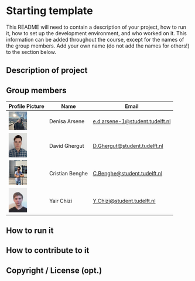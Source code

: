 # Starting template

This README will need to contain a description of your project, how to run it, how to set up the development environment, and who worked on it.
This information can be added throughout the course, except for the names of the group members.
Add your own name (do not add the names for others!) to the section below.

## Description of project

## Group members

| Profile Picture | Name | Email |
|---|---|---|
| <img src="denisa.png" alt="denisa e smek" width="50"> | Denisa Arsene | e.d.arsene-1@student.tudelft.nl |
| <img src="David_profile_picture.jpeg" alt="David's profile picture" width="50"> | David Ghergut | D.Ghergut@student.tudelft.nl |
| <img src="cristian.jpeg" alt="Cristi's profile pic" width="50"> | Cristian Benghe | C.Benghe@student.tudelft.nl |
|<img src="Yair_Profile_Picture.jpeg" alt="Yair Chizi" width="50">| Yair Chizi| Y.Chizi@student.tudelft.nl |

<!-- Instructions (remove once assignment has been completed -->
<!-- - Add (only!) your own name to the table above (use Markdown formatting) -->
<!-- - Mention your *student* email address -->
<!-- - Preferably add a recognizable photo, otherwise add your GitLab photo -->
<!-- - (please make sure the photos have the same size) --> 

## How to run it

## How to contribute to it

## Copyright / License (opt.)
